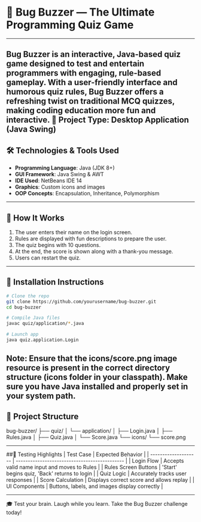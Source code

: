 # 🐞 Bug Buzzer — The Ultimate Programming Quiz Game
---
**Bug Buzzer** is an interactive, Java-based quiz game designed to test and entertain programmers with engaging, rule-based gameplay. With a user-friendly interface and humorous quiz rules, Bug Buzzer offers a refreshing twist on traditional MCQ quizzes, making coding education more fun and interactive.
📌 Project Type: Desktop Application (Java Swing)  
---

## 🛠️ Technologies & Tools Used

- **Programming Language**: Java (JDK 8+)
- **GUI Framework**: Java Swing & AWT
- **IDE Used**: NetBeans IDE 14
- **Graphics**: Custom icons and images
- **OOP Concepts**: Encapsulation, Inheritance, Polymorphism

---
## 🧩 How It Works

1. The user enters their name on the login screen.
2. Rules are displayed with fun descriptions to prepare the user.
3. The quiz begins with 10 questions.
4. At the end, the score is shown along with a thank-you message.
5. Users can restart the quiz.
   
---

## 🚀 Installation Instructions

```bash
# Clone the repo
git clone https://github.com/yourusername/bug-buzzer.git
cd bug-buzzer

# Compile Java files
javac quiz/application/*.java

# Launch app
java quiz.application.Login

```
Note: Ensure that the icons/score.png image resource is present in the correct directory structure (icons folder in your classpath).
      Make sure you have Java installed and properly set in your system path.
---

## 📁 Project Structure

bug-buzzer/
├── quiz/
│   └── application/
│       ├── Login.java
│       ├── Rules.java
│       ├── Quiz.java
│       └── Score.java
└── icons/
    └── score.png

---
##🧪 Testing Highlights
| Test Case            | Expected Behavior                             |
| -------------------- | --------------------------------------------- |
| Login Flow           | Accepts valid name input and moves to Rules   |
| Rules Screen Buttons | 'Start' begins quiz, 'Back' returns to login  |
| Quiz Logic           | Accurately tracks user responses              |
| Score Calculation    | Displays correct score and allows replay      |
| UI Components        | Buttons, labels, and images display correctly |

---
🎓 Test your brain. Laugh while you learn. Take the Bug Buzzer challenge today!

